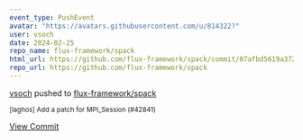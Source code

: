 ```yaml
---
event_type: PushEvent
avatar: "https://avatars.githubusercontent.com/u/814322?"
user: vsoch
date: 2024-02-25
repo_name: flux-framework/spack
html_url: https://github.com/flux-framework/spack/commit/07afbd5619a37282758edae720c654ebb56177be
repo_url: https://github.com/flux-framework/spack
---
```


<a href='https://github.com/vsoch' target='_blank'>vsoch</a> pushed to <a href='https://github.com/flux-framework/spack' target='_blank'>flux-framework/spack</a>

<small>[laghos] Add a patch for MPI_Session (#42841)</small>

<a href='https://github.com/flux-framework/spack/commit/07afbd5619a37282758edae720c654ebb56177be' target='_blank'>View Commit</a>